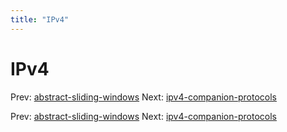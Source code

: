 ```yaml
---
title: "IPv4"
---
```


# IPv4

Prev: [abstract-sliding-windows](abstract-sliding-windows.md)
Next: [ipv4-companion-protocols](ipv4-companion-protocols.md)

Prev: [abstract-sliding-windows](abstract-sliding-windows.md)
Next: [ipv4-companion-protocols](ipv4-companion-protocols.md)
